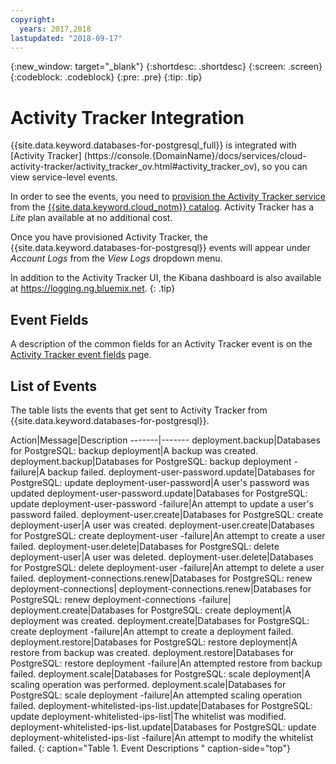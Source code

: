 ```yaml
---
copyright:
  years: 2017,2018
lastupdated: "2018-09-17"
---
```


{:new_window: target="_blank"}
{:shortdesc: .shortdesc}
{:screen: .screen}
{:codeblock: .codeblock}
{:pre: .pre}
{:tip: .tip}

# Activity Tracker Integration

{{site.data.keyword.databases-for-postgresql_full}} is integrated with  [Activity Tracker]
(https://console.{DomainName}/docs/services/cloud-activity-tracker/activity_tracker_ov.html#activity_tracker_ov), so you can view service-level events.

In order to see the events, you need to [provision the Activity Tracker service](https://console.{DomainName}/docs/services/cloud-activity-tracker/how-to/provision.html#provision) from the [{{site.data.keyword.cloud_notm}}  catalog](https://console.{DomainName}/catalog/services/activity-tracker). Activity Tracker has a _Lite_ plan available at no additional cost.

Once you have provisioned Activity Tracker, the {{site.data.keyword.databases-for-postgresql}} events will appear under _Account Logs_ from the _View Logs_ dropdown menu. 

In addition to the Activity Tracker UI, the Kibana dashboard is also available at https://logging.ng.bluemix.net.
{: .tip}

## Event Fields
A description of the common fields for an Activity Tracker event is on the [Activity Tracker event fields](https://console.{DomainName}/docs/services/cloud-activity-tracker/at_event.html#at_event) page.

## List of Events

The table lists the events that get sent to Activity Tracker from {{site.data.keyword.databases-for-postgresql}}.

Action|Message|Description
-------|-------
deployment.backup|Databases for PostgreSQL: backup deployment|A backup was created.
deployment.backup|Databases for PostgreSQL: backup deployment -failure|A backup failed.
deployment-user-password.update|Databases for PostgreSQL: update deployment-user-password|A user's password was updated
deployment-user-password.update|Databases for PostgreSQL: update deployment-user-password -failure|An attempt to update a user's password failed.
deployment-user.create|Databases for PostgreSQL: create deployment-user|A user was created.
deployment-user.create|Databases for PostgreSQL: create deployment-user -failure|An attempt to create a user failed.
deployment-user.delete|Databases for PostgreSQL: delete deployment-user|A user was deleted.
deployment-user.delete|Databases for PostgreSQL: delete deployment-user -failure|An attempt to delete a user failed.
deployment-connections.renew|Databases for PostgreSQL: renew deployment-connections|
deployment-connections.renew|Databases for PostgreSQL: renew deployment-connections -failure|
deployment.create|Databases for PostgreSQL: create deployment|A deployment was created.
deployment.create|Databases for PostgreSQL: create deployment -failure|An attempt to create a deployment failed.
deployment.restore|Databases for PostgreSQL: restore deployment|A restore from backup was created.
deployment.restore|Databases for PostgreSQL: restore deployment -failure|An attempted restore from backup failed.
deployment.scale|Databases for PostgreSQL: scale deployment|A scaling operation was performed.
deployment.scale|Databases for PostgreSQL: scale deployment -failure|An attempted scaling operation failed.
deployment-whitelisted-ips-list.update|Databases for PostgreSQL: update deployment-whitelisted-ips-list|The whitelist was modified.
deployment-whitelisted-ips-list.update|Databases for PostgreSQL: update deployment-whitelisted-ips-list -failure|An attempt to modify the whitelist failed.
{: caption="Table 1. Event Descriptions " caption-side="top"}